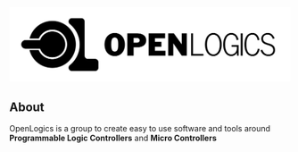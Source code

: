 <picture>
  <source media="(prefers-color-scheme: dark)" srcset="https://github.com/OpenLogics/.github/blob/ee8de4c1cd0a8842105462234591135ec3e11dc3/profile/logo_long_white.png">
  <source media="(prefers-color-scheme: light)" srcset="https://github.com/OpenLogics/.github/blob/ee8de4c1cd0a8842105462234591135ec3e11dc3/profile/logo_long_black.png">
  <img alt="Dark" src="https://github.com/OpenLogics/.github/blob/ee8de4c1cd0a8842105462234591135ec3e11dc3/profile/logo_long_black.png">
</picture>


## About

OpenLogics is a group to create easy to use software and tools around **Programmable Logic Controllers** and **Micro Controllers**

